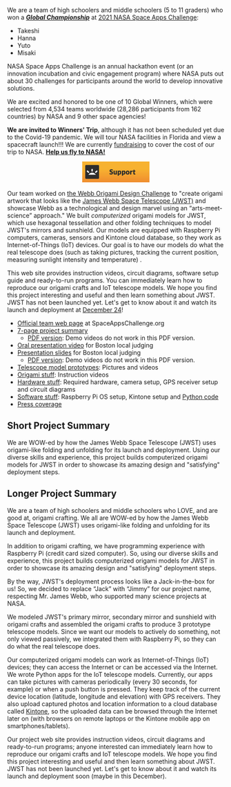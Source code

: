 <!--
<p align="center">
  <img src="images/project-logo.png" width="750" />
</p>
-->
We are a team of high schoolers and middle schoolers (5 to 11 graders) who won a ***[Global Championship](https://2021.spaceappschallenge.org/awards/)*** at [2021 NASA Space Apps Challenge](https://2021.spaceappschallenge.org):

- Takeshi
- Hanna
- Yuto
- Misaki

NASA Space Apps Challenge is an annual hackathon event (or an innovation incubation and civic engagement program) where NASA puts out about 30 challenges for participants around the world to develop innovative solutions.

We are excited and honored to be one of 10 Global Winners, which were selected from 4,534 teams worldwide (28,286 participants from 162 countries) by NASA and 9 other space agencies!

<!-- at the [Boston division](http://www.binnovative.org/2021/09/27/isac2021_open/) of NASA Space Apps and won the **1st place** there! The challenge was -->
<!-- Our project was nominated to global judging and selected as a [***global finalist***](https://2021.spaceappschallenge.org/awards/global-finalists)! -->

<!--- out of 365 global nominees, which were chosen from 4,534 teams worldwide (28,286 participants from 162 countries in total--->

**We are invited to Winners' Trip**, although it has not been scheduled yet due to the Covid-19 pandemic. We will tour NASA facilities in Florida and view a spacecraft launch!!! We are currently [fundraising](https://www.gofundme.com/f/jimmy-in-the-box) to cover the cost of our trip to NASA. **<ins>Help us fly to NASA!</ins>**

<p align="center">
  <a href="https://www.gofundme.com/f/jimmy-in-the-box"><img src="images/support.jpg" /></a>
</p>

Our team worked on [the Webb Origami Design Challenge](https://2021.spaceappschallenge.org/challenges/statements/webb-origami-design-challenge/) to "create origami artwork that looks like the [James Webb Space Telescope (JWST)](https://webbtelescope.org/) and showcase Webb as a technological and design marvel using an “arts-meet-science” approach." We built *computerized* origami models for JWST, which use hexagonal tessellation and other folding techniques to model JWST's mirrors and sunshield. Our models are equipped with Raspberry Pi computers, cameras, sensors and Kintone cloud database, so they work as Internet-of-Things (IoT) devices. Our goal is to have our models do what the real telescope does (such as taking pictures, tracking the current position, measuring sunlight intensity and temperature) .

This web site provides instruction videos, circuit diagrams, software setup guide and ready-to-run programs. You can immediately learn how to reproduce our origami crafts and IoT telescope models. We hope you find this project interesting and useful and then learn something about JWST. JWST has not been launched yet. Let's get to know about it and watch its launch and deployment at [December 24](https://jwst.nasa.gov/content/about/launch.html)!

- [Official team web page](https://2021.spaceappschallenge.org/challenges/statements/webb-origami-design-challenge/teams/jimmy-in-the-box/project) at SpaceAppsChallenge.org
- [7-page project summary](https://docs.google.com/presentation/d/1nmX0FUnBBMxpRaWH_cBceoy4Npa-MedKLuksTUixOqo/)
    - [PDF version](slides/project-summary-7pages.pdf): Demo videos do not work in this PDF version.
- [Oral presentation video](https://youtu.be/Yye_V41qpfM) for Boston local judging
- [Presentation slides](https://docs.google.com/presentation/d/12ucfhzGjBptPKP8IB2f-UOlHxiC5JVm7EAoEAlMQs-8/) for Boston local judging
    - [PDF version](slides/project-presentation.pdf): Demo videos do not work in this PDF version.
- [Telescope model prototypes](prototypes/): Pictures and videos
- [Origami stuff](origami/): Instruction videos
- [Hardware stuff](hardware/): Required hardware, camera setup, GPS receiver setup and circuit diagrams
- [Software stuff](software): Raspberry Pi OS setup, Kintone setup and [Python code](software/code/)
- [Press coverage](press/)

## Short Project Summary

We are WOW-ed by how the James Webb Space Telescope (JWST) uses origami-like folding and unfolding for its launch and deployment. Using our diverse skills and experience, this project builds computerized origami models for JWST in order to showcase its amazing design and "satisfying" deployment steps.

## Longer Project Summary

We are a team of high schoolers and middle schoolers who LOVE, and are good at, origami crafting. We all are WOW-ed by how the James Webb Space Telescope (JWST) uses origami-like folding and unfolding for its launch and deployment.

In addition to origami crafting, we have programming experience with Raspberry Pi (credit card sized computer). So, using our diverse skills and experience, this project builds computerized origami models for JWST in order to showcase its amazing design and "satisfying" deployment steps.

By the way, JWST's deployment process looks like a Jack-in-the-box for us! So, we decided to replace “Jack” with “Jimmy” for our project name, respecting Mr. James Webb, who supported many science projects at NASA.

We modeled JWST's primary mirror, secondary mirror and sunshield with origami crafts and assembled the origami crafts to produce 3 prototype telescope models. Since we want our models to actively do something, not only viewed passively, we integrated them with Raspberry Pi, so they can do what the real telescope does.

Our computerized origami models can work as Internet-of-Things (IoT) devices; they can access the Internet or can be accessed via the Internet. We wrote Python apps for the IoT telescope models. Currently, our apps can take pictures with cameras periodically (every 30 seconds, for example) or when a push button is pressed. They keep track of the current device location (latitude, longitude and elevation) with GPS receivers. They also upload captured photos and location information to a cloud database called [Kintone](https://developer.kintone.io/), so the uploaded data can be browsed through the Internet later on (with browsers on remote laptops or the Kintone mobile app on smartphones/tablets).

Our project web site provides instruction videos, circuit diagrams and ready-to-run programs; anyone interested can immediately learn how to reproduce our origami crafts and IoT telescope models. We hope you find this project interesting and useful and then learn something about JWST. JWST has not been launched yet. Let's get to know about it and watch its launch and deployment soon (maybe in this December).
